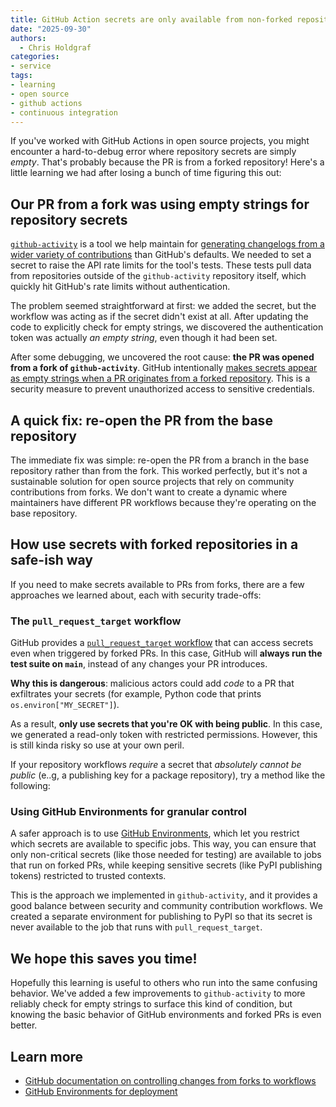 ```yaml
---
title: GitHub Action secrets are only available from non-forked repositories!
date: "2025-09-30"
authors:
  - Chris Holdgraf
categories:
- service
tags:
- learning
- open source
- github actions
- continuous integration
---
```


If you've worked with GitHub Actions in open source projects, you might encounter a hard-to-debug error where repository secrets are simply _empty_. That's probably because the PR is from a forked repository! Here's a little learning we had after losing a bunch of time figuring this out:

## Our PR from a fork was using empty strings for repository secrets

[`github-activity`](https://github.com/executablebooks/github-activity) is a tool we help maintain for [generating changelogs from a wider variety of contributions](https://github-activity.readthedocs.io/en/latest/#how-we-define-contributors-in-the-reports) than GitHub's defaults. We needed to set a secret to raise the API rate limits for the tool's tests. These tests pull data from repositories outside of the `github-activity` repository itself, which quickly hit GitHub's rate limits without authentication.

The problem seemed straightforward at first: we added the secret, but the workflow was acting as if the secret didn't exist at all. After updating the code to explicitly check for empty strings, we discovered the authentication token was actually _an empty string_, even though it had been set.

After some debugging, we uncovered the root cause: **the PR was opened from a fork of `github-activity`**. GitHub intentionally [makes secrets appear as empty strings when a PR originates from a forked repository](https://docs.github.com/en/actions/how-tos/write-workflows/choose-what-workflows-do/use-secrets). This is a security measure to prevent unauthorized access to sensitive credentials.

## A quick fix: re-open the PR from the base repository

The immediate fix was simple: re-open the PR from a branch in the base repository rather than from the fork. This worked perfectly, but it's not a sustainable solution for open source projects that rely on community contributions from forks.
We don't want to create a dynamic where maintainers have different PR workflows because they're operating on the base repository.

## How use secrets with forked repositories in a safe-ish way

If you need to make secrets available to PRs from forks, there are a few approaches we learned about, each with security trade-offs:

### The `pull_request_target` workflow

GitHub provides a [`pull_request_target` workflow](https://docs.github.com/en/repositories/managing-your-repositorys-settings-and-features/enabling-features-for-your-repository/managing-github-actions-settings-for-a-repository#controlling-changes-from-forks-to-workflows-in-public-repositories) that can access secrets even when triggered by forked PRs. In this case, GitHub will **always run the test suite on `main`**, instead of any changes your PR introduces.

**Why this is dangerous**: malicious actors could add _code_ to a PR that exfiltrates your secrets (for example, Python code that prints `os.environ["MY_SECRET"]`).

As a result, **only use secrets that you're OK with being public**. In this case, we generated a read-only token with restricted permissions. However, this is still kinda risky so use at your own peril.

If your repository workflows _require_ a secret that _absolutely cannot be public_ (e..g, a publishing key for a package repository), try a method like the following:

### Using GitHub Environments for granular control

A safer approach is to use [GitHub Environments](https://docs.github.com/en/actions/how-tos/deploy/configure-and-manage-deployments/manage-environments), which let you restrict which secrets are available to specific jobs. This way, you can ensure that only non-critical secrets (like those needed for testing) are available to jobs that run on forked PRs, while keeping sensitive secrets (like PyPI publishing tokens) restricted to trusted contexts.

This is the approach we implemented in `github-activity`, and it provides a good balance between security and community contribution workflows. We created a separate environment for publishing to PyPI so that its secret is never available to the job that runs with `pull_request_target`.

## We hope this saves you time!

Hopefully this learning is useful to others who run into the same confusing behavior. We've added a few improvements to `github-activity` to more reliably check for empty strings to surface this kind of condition, but knowing the basic behavior of GitHub environments and forked PRs is even better.

## Learn more

- [GitHub documentation on controlling changes from forks to workflows](https://docs.github.com/en/repositories/managing-your-repositorys-settings-and-features/enabling-features-for-your-repository/managing-github-actions-settings-for-a-repository#controlling-changes-from-forks-to-workflows-in-public-repositories)
- [GitHub Environments for deployment](https://docs.github.com/en/actions/how-tos/deploy/configure-and-manage-deployments/manage-environments)
